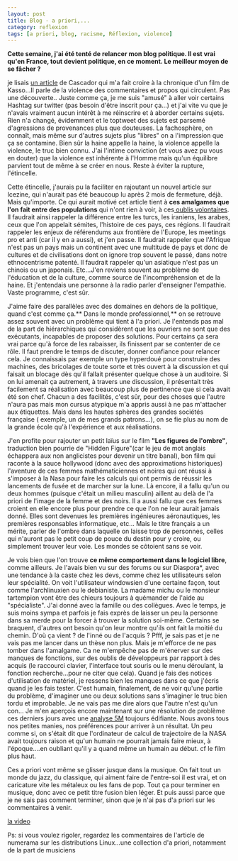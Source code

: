 ```yaml
---
layout: post
title: Blog - a priori,... 
category: reflexion
tags: [a priori, blog, racisme, Réflexion, violence]
---
```

**Cette semaine, j'ai été tenté de relancer mon blog politique. Il est vrai qu'en France, tout devient politique, en ce moment. Le meilleur moyen de se fâcher ?**

je lisais <a href="https://www.blog-libre.org/2017/03/12/la-haine/">un article</a> de Cascador qui m'a fait croire à la chronique d'un film de Kasso...Il parle de la violence des commentaires et propos qui circulent. Pas une découverte.. Juste comme ça, je me suis "amusé" à aller voir certains Hashtag sur twitter (pas besoin d'être inscrit pour ça...) et j'ai vite vu que je n'avais vraiment aucun intérêt à me réinscrire et à aborder certains sujets. Rien n'a changé, évidemment et le toptweet des sujets est parsemé d'agressions de provenances plus que douteuses. La fachosphère, on connaît, mais même sur d'autres sujets plus "libres" on a l'impression que ça se contamine. Bien sûr la haine appelle la haine, la violence appelle la violence, le truc bien connu. J'ai l'intime conviction (et vous avez pu vous en douter) que la violence est inhérente à l'Homme mais qu'un équilibre parvient tout de même à se créer en nous. Reste à éviter la rupture, l'étincelle.

Cette étincelle, j'aurais pu la faciliter en rajoutant un nouvel article sur Icezine, qui n'aurait pas été beaucoup lu après 2 mois de fermeture, déjà. Mais qu'importe. Ce qui aurait motivé cet article tient à **ces amalgames que l'on fait entre des populations** qui n'ont rien à voir, à ces<a href="https://bembelly.wordpress.com/2017/03/17/infographie-pour-bien-comprendre-les-medias-et-la-politique/"> oublis volontaires</a>. Il faudrait ainsi rappeler la différence entre les turcs, les iraniens, les arabes, ceux que l'on appelait sémites, l'histoire de ces pays, ces régions. Il faudrait rappeler les enjeux de référendums aux frontière de l'Europe, les meetings pro et anti (car il y en a aussi), et j'en passe. Il faudrait rappeler que l'Afrique n'est pas un pays mais un continent avec une multitude de pays et donc de cultures et de civilisations dont on ignore trop souvent le passé, dans notre ethnocentrisme patenté. Il faudrait rappeler qu'un asiatique n'est pas un chinois ou un japonais. Etc...J'en reviens souvent au problème de l'éducation et de la culture, comme source de l'incompréhension et de la haine. Et j'entendais une personne à la radio parler d'enseigner l'empathie. Vaste programme, c'est sûr.

J'aime faire des parallèles avec des domaines en dehors de la politique, quand c'est comme ça.** Dans le monde professionnel,** on se retrouve assez souvent avec un problème qui tient à l'a priori. Je l'entends pas mal de la part de hiérarchiques qui considèrent que les ouvriers ne sont que des exécutants, incapables de proposer des solutions. Pour certains ça sera vrai parce qu'à force de les rabaisser, ils finissent par se contenter de ce rôle. Il faut prendre le temps de discuter, donner confiance pour relancer cela. Je connaissais par exemple un type hyperdoué pour construire des machines, des bricolages de toute sorte et très ouvert à la discussion et qui faisait un blocage dès qu'il fallait présenter quelque chose à un auditoire. Si on lui amenait ça autrement, à travers une discussion, il présentait très facilement sa réalisation avec beaucoup plus de pertinence que si cela avait été son chef. Chacun a des facilités, c'est sûr, pour des choses que l'autre n'aura pas mais mon cursus atypique m'a appris aussi à ne pas m'attacher aux étiquettes. Mais dans les hautes sphères des grandes sociétés française ( exemple, un de mes grands patrons...), on se fie plus au nom de la grande école qu'à l'expérience et aux réalisations.

J'en profite pour rajouter un petit laïus sur le film **"Les figures de l'ombre"**, traduction bien pourrie de "Hidden Figure"(car le jeu de mot anglais échappera aux non anglicistes pour devenir un titre banal), bon film qui raconte à la sauce hollywood (donc avec des approximations historiques) l'aventure de ces femmes mathématiciennes et noires qui ont réussi à s'imposer à la Nasa pour faire les calculs qui ont permis de réussir les lancements de fusée et de marcher sur la lune. Là encore, il a fallu qu'un ou deux hommes (puisque c'était un milieu masculin) aillent au delà de l'a priori de l'image de la femme et des noirs. Il a aussi fallu que ces femmes croient en elle encore plus pour prendre ce que l'on ne leur aurait jamais donné. Elles sont devenues les premières ingénieures aéronautiques, les premières responsables informatique, etc... Mais le titre français a un mérite, parler de l'ombre dans laquelle on laisse trop de personnes, celles qui n'auront pas le petit coup de pouce du destin pour y croire, ou simplement trouver leur voie. Les mondes se côtoient sans se voir.

Je vois bien que l'on trouve **ce même comportement dans le logiciel libre**, comme ailleurs. Je l'avais bien vu sur des forums ou sur Diaspora*, avec une tendance à la caste chez les devs, comme chez les utilisateurs selon leur spécialité. On voit l'utilisateur windowsien d'une certaine façon, tout comme l'archlinuxien ou le debianiste. La madame michu ou le monsieur tartempion vont être des chieurs toujours à quémander de l'aide au "spécialiste". J'ai donné avec la famille ou des collègues. Avec le temps, je suis moins sympa et parfois je fais exprès de laisser un peu la personne dans sa merde pour la forcer à trouver la solution soi-même. Certains se braquent, d'autres ont besoin qu'on leur montre qu'ils ont fait la moitié du chemin. D'où ça vient ? de l'inné ou de l'acquis ? Pfff, je sais pas et je ne vais pas me lancer dans un thèse non plus. Mais je m'efforce de ne pas tomber dans l'amalgame. Ca ne m'empêche pas de m'énerver sur des manques de fonctions, sur des oublis de développeurs par rapport à des acquis (le raccourci clavier, l'interface tout souris ou le menu déroulant, la fonction recherche...pour ne citer que cela). Quand je fais des notices d'utilisation de matériel, je ressens bien les manques dans ce que j'écris quand je les fais tester. C'est humain, finalement, de ne voir qu'une partie du problème, d'imaginer une ou deux solutions sans s'imaginer le truc bien tordu et improbable. Je ne vais pas me dire alors que l'autre n'est qu'un con... Je m'en aperçois encore maintenant sur une résolution de problème ces derniers jours avec une&nbsp;<a href="https://fr.m.wikipedia.org/wiki/Diagramme_de_causes_et_effets">analyse 5M</a>&nbsp;toujours édifiante. Nous&nbsp;avons tous nos petites manies, nos préférences pour arriver à un résultat. Un peu comme si, on s'était dit que l'ordinateur de calcul de trajectoire de la NASA avait toujours raison et qu'un humain ne pourrait jamais faire mieux, à l'époque....en oubliant qu'il y a quand même un humain au début. cf le film plus haut.

Ces a priori vont même se glisser jusque dans la musique. On fait tout un monde du jazz, du classique, qui aiment faire de l'entre-soi il est vrai, et on caricature vite les métaleux ou les fans de pop. Tout ça pour terminer en musique, donc avec ce petit titre fusion bien léger. Et puis aussi parce que je ne sais pas comment terminer, sinon que je n'ai pas d'a priori sur les commentaires à venir.

[la video](https://www.youtube.com/watch?v=bWXazVhlyxQ)

Ps: si vous voulez rigoler, regardez les commentaires de l'article de numerama sur les distributions Linux...une collection d'a priori, notamment de la part de musiciens&nbsp;


